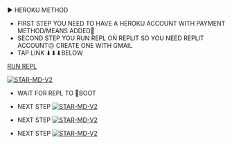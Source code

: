 ▶ HEROKU METHOD
- FIRST STEP
YOU NEED TO HAVE A HEROKU ACCOUNT WITH PAYMENT METHOD/MEANS ADDED🤝
- SECOND STEP
YOU RUN REPL OÑ REPLIT SO YOU NEED REPLIT ACCOUNT😑
CREATE ONE WITH GMAIL
- TAP LINK ⬇⬇⬇BELOW


 [RUN REPL](https://replit.com/@HopeAmadi/STAR-MD-V2-PAIR-CODE?s=app) 



[![STAR-MD-V2](https://i.imgur.com/f7T9ixY.jpeg)](https://replit.com/@HopeAmadi/STAR-MD-V2-PAIR-CODE?s=app)
</p>

- WAIT FOR REPL TO 👢BOOT

- NEXT STEP
[![STAR-MD-V2](https://i.imgur.com/ttVdQZd.jpeg)](https://replit.com/@HopeAmadi/STAR-MD-V2-PAIR-CODE?s=app)
</p>

- NEXT STEP
[![STAR-MD-V2](https://i.imgur.com/uinDwsA.jpeg)](https://replit.com/@HopeAmadi/STAR-MD-V2-PAIR-CODE?s=app)
</p>

- NEXT STEP
[![STAR-MD-V2](https://i.imgur.com/EURpO3Q.jpeg)](https://replit.com/@HopeAmadi/STAR-MD-V2-PAIR-CODE?s=app)
</p>
